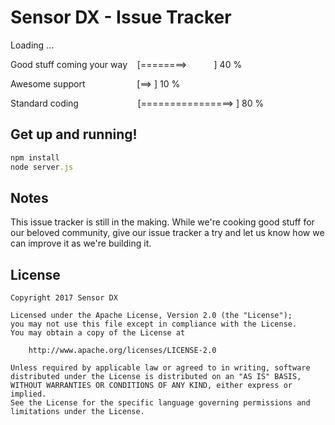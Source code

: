 # Sensor DX - Issue Tracker
Loading ...

Good stuff coming your way&nbsp;&nbsp;&nbsp;
[========>&nbsp;&nbsp;&nbsp;&nbsp;&nbsp;&nbsp;&nbsp;&nbsp;&nbsp;&nbsp;&nbsp;] 40 %

Awesome support
&nbsp;&nbsp;&nbsp;&nbsp;&nbsp;&nbsp;&nbsp;&nbsp;&nbsp;&nbsp;&nbsp;&nbsp;&nbsp;&nbsp;&nbsp;&nbsp;&nbsp;&nbsp;&nbsp;&nbsp;[==>&#09;&#09;&#09;&#09;] 10 %

Standard coding
&nbsp;&nbsp;&nbsp;&nbsp;&nbsp;&nbsp;&nbsp;&nbsp;&nbsp;&nbsp;&nbsp;&nbsp;&nbsp;&nbsp;&nbsp;&nbsp;&nbsp;&nbsp;&nbsp;&nbsp;&nbsp;&nbsp;
[================>   ] 80 %


## Get up and running!

```ruby
npm install
node server.js
```
## Notes

This issue tracker is still in the making. While we're cooking good stuff for our beloved community, 
give our issue tracker a try and let us know how we can improve it as we're building it.

## License

    Copyright 2017 Sensor DX

    Licensed under the Apache License, Version 2.0 (the "License");
    you may not use this file except in compliance with the License.
    You may obtain a copy of the License at

        http://www.apache.org/licenses/LICENSE-2.0

    Unless required by applicable law or agreed to in writing, software
    distributed under the License is distributed on an "AS IS" BASIS,
    WITHOUT WARRANTIES OR CONDITIONS OF ANY KIND, either express or implied.
    See the License for the specific language governing permissions and
    limitations under the License.
